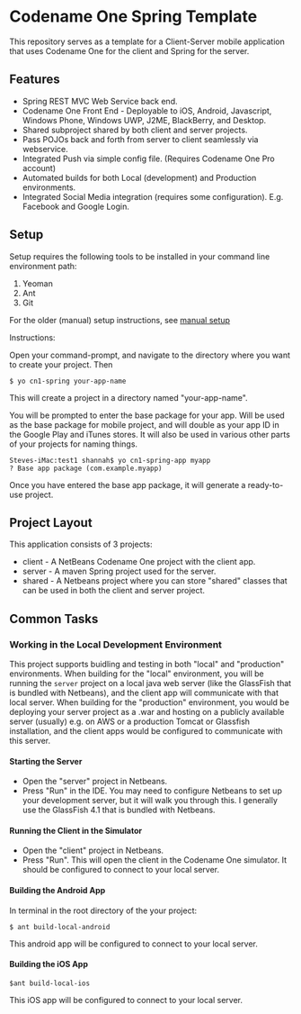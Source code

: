 # Codename One Spring Template

This repository serves as a template for a Client-Server mobile application that uses Codename One for the client and Spring for the server.

## Features

* Spring REST MVC Web Service back end.
* Codename One Front End - Deployable to iOS, Android, Javascript, Windows Phone, Windows UWP, J2ME, BlackBerry, and Desktop.
* Shared subproject shared by both client and server projects.
* Pass POJOs back and forth from server to client seamlessly via webservice.
* Integrated Push via simple config file. (Requires Codename One Pro account)
* Automated builds for both Local (development) and Production environments.
* Integrated Social Media integration (requires some configuration).  E.g. Facebook and Google Login.

## Setup

Setup requires the following tools to be installed in your command line environment path:

1. Yeoman
2. Ant
3. Git
 
For the older (manual) setup instructions, see [manual setup](https://github.com/shannah/codenameone-spring-template/wiki/Manual-Setup-Instructions)

Instructions:

Open your command-prompt, and navigate to the directory where you want to create your project.  Then

~~~~
$ yo cn1-spring your-app-name
~~~~

This will create a project in a directory named "your-app-name".

You will be prompted to enter the base package for your app.  Will be used as the base package for mobile project, and will double as your app ID in the Google Play and iTunes stores.  It will also be used in various other parts of your projects for naming things.

~~~~
Steves-iMac:test1 shannah$ yo cn1-spring-app myapp
? Base app package (com.example.myapp) 
~~~~

Once you have entered the base app package, it will generate a ready-to-use project.

## Project Layout

This application consists of 3 projects:

* client - A NetBeans Codename One project with the client app.
* server - A maven Spring project used for the server.
* shared - A Netbeans project where you can store "shared" classes that can be used in both the client and server project.

## Common Tasks

### Working in the Local Development Environment

This project supports buidling and testing in both "local" and "production" environments.  When building for the "local" environment, you will be running the `server` project on a local java web server (like the GlassFish that is bundled with Netbeans), and the client app will communicate with that local server.  When building for the "production" environment, you would be deploying your server project as a .war and hosting on a publicly available server (usually) e.g. on AWS or a production Tomcat or Glassfish installation, and the client apps would be configured to communicate with this server.

#### Starting the Server

* Open the "server" project in Netbeans.
* Press "Run" in the IDE.  You may need to configure Netbeans to set up your development server, but it will walk you through this.  I generally use the GlassFish 4.1 that is bundled with Netbeans.

#### Running the Client in the Simulator

* Open the "client" project in Netbeans.
* Press "Run".  This will open the client in the Codename One simulator.  It should be configured to connect to your local server.

#### Building the Android App

In terminal in the root directory of the your project:

~~~~
$ ant build-local-android
~~~~

This android app will be configured to connect to your local server.

#### Building the iOS App

~~~~
$ant build-local-ios
~~~~

This iOS app will be configured to connect to your local server.





